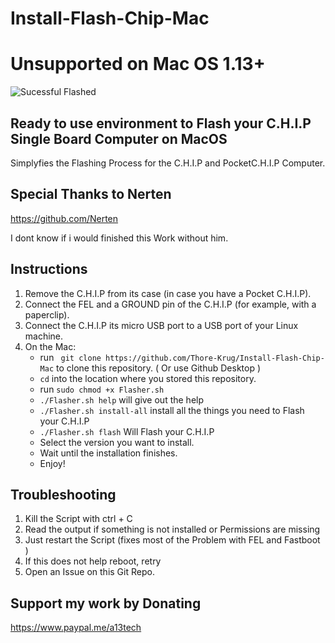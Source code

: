 # Install-Flash-Chip-Mac

# Unsupported on Mac OS 1.13+ 
![Sucessful Flashed](https://scontent-frt3-1.xx.fbcdn.net/v/t1.0-0/p320x320/56119926_418247262055853_7781281606957793280_n.jpg?_nc_cat=109&_nc_ht=scontent-frt3-1.xx&oh=1382283de4082b42c9e2094abc502944&oe=5D3DFDF0)


## Ready to use environment to Flash your C.H.I.P Single Board Computer on MacOS 
 Simplyfies the Flashing Process for the C.H.I.P and PocketC.H.I.P Computer.
 
 
 ## Special Thanks to Nerten 
 
 https://github.com/Nerten 
 
 I dont know if i would finished this Work without him. 

## Instructions
1. Remove the C.H.I.P from its case (in case you have a Pocket C.H.I.P).
2. Connect the FEL and a GROUND pin of the C.H.I.P (for example, with a paperclip).
3. Connect the C.H.I.P its micro USB port to a USB port of your Linux machine.
4. On the Mac:
    - run ` git clone https://github.com/Thore-Krug/Install-Flash-Chip-Mac` to clone this repository. ( Or use Github Desktop ) 
    - `cd` into the location where you stored this repository.
    - run `sudo chmod +x Flasher.sh`
    - `./Flasher.sh help` will give out the help 
    - `./Flasher.sh install-all` install all the things you need to Flash your C.H.I.P 
    - `./Flasher.sh flash` Will Flash your C.H.I.P
    - Select the version you want to install.
    - Wait until the installation finishes.
    - Enjoy!

## Troubleshooting 

1. Kill the Script with ctrl + C 
2. Read the output if something is not installed or Permissions are missing 
3. Just restart the Script (fixes most of the Problem with FEL and Fastboot ) 
4. If this does not help reboot, retry
5. Open an Issue on this Git Repo. 

## Support my work by Donating 

https://www.paypal.me/a13tech
